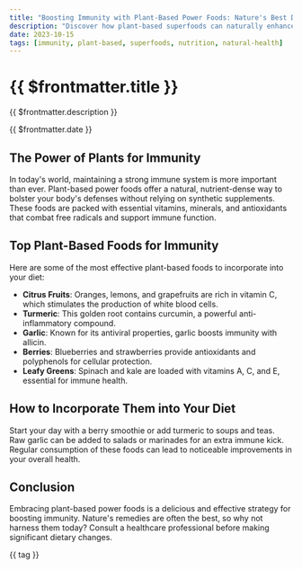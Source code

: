 ```yaml
---
title: "Boosting Immunity with Plant-Based Power Foods: Nature's Best Defense"
description: "Discover how plant-based superfoods can naturally enhance your immune system, from vitamin-rich berries to antioxidant-packed veggies. Boost your health the natural way!"
date: 2023-10-15
tags: [immunity, plant-based, superfoods, nutrition, natural-health]
---
```


<div class="bg-gradient-to-r from-green-500 to-emerald-600 text-white p-12 rounded-xl mb-8 -mt-8">
  <h1 class="text-5xl font-bold mb-4">{{ $frontmatter.title }}</h1>
  <p class="text-xl opacity-90">{{ $frontmatter.description }}</p>
  <div class="mt-4 text-sm opacity-75">{{ $frontmatter.date }}</div>
</div>

<div class="prose prose-lg max-w-none">

## The Power of Plants for Immunity

In today's world, maintaining a strong immune system is more important than ever. Plant-based power foods offer a natural, nutrient-dense way to bolster your body's defenses without relying on synthetic supplements. These foods are packed with essential vitamins, minerals, and antioxidants that combat free radicals and support immune function.

## Top Plant-Based Foods for Immunity

Here are some of the most effective plant-based foods to incorporate into your diet:

- **Citrus Fruits**: Oranges, lemons, and grapefruits are rich in vitamin C, which stimulates the production of white blood cells.
- **Turmeric**: This golden root contains curcumin, a powerful anti-inflammatory compound.
- **Garlic**: Known for its antiviral properties, garlic boosts immunity with allicin.
- **Berries**: Blueberries and strawberries provide antioxidants and polyphenols for cellular protection.
- **Leafy Greens**: Spinach and kale are loaded with vitamins A, C, and E, essential for immune health.

## How to Incorporate Them into Your Diet

Start your day with a berry smoothie or add turmeric to soups and teas. Raw garlic can be added to salads or marinades for an extra immune kick. Regular consumption of these foods can lead to noticeable improvements in your overall health.

## Conclusion

Embracing plant-based power foods is a delicious and effective strategy for boosting immunity. Nature's remedies are often the best, so why not harness them today? Consult a healthcare professional before making significant dietary changes.

</div>

<div class="mt-12 flex flex-wrap gap-2">
  <span v-for="tag in $frontmatter.tags" :key="tag" 
        class="px-4 py-2 bg-primary/10 text-primary rounded-full">
    {{ tag }}
  </span>
</div>
